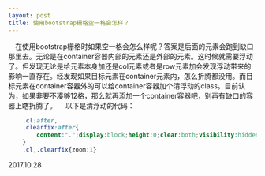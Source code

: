 ```yaml
---
layout: post
title: 使用bootstrap栅格空一格会怎样？
---
```




　在使用bootstrap栅格时如果空一格会怎么样呢？答案是后面的元素会跑到缺口那里去。无论是在container容器内部的元素还是外部的元素。这时候就需要浮动了。但发现无论是给元素本身加还是col元素或者是row元素加会发现浮动带来的影响一直存在。经发现如果目标元素在container元素内，怎么折腾都没用。而目标元素在container容器外的可以给container容器加个清浮动的class。目前认为，如果非要不凑够12格，那么就再添加一个container容器吧，别再有缺口的容器上瞎折腾了。
　以下是清浮动的代码：
```css
	.cl:after,
	.clearfix:after{
		content:".";display:block;height:0;clear:both;visibility:hidden
	}
	.cl,.clearfix{zoom:1}
```
2017.10.28